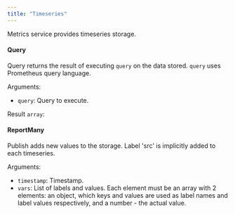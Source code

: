 ```yaml
---
title: "Timeseries"
---
```


Metrics service provides timeseries storage.

#### Query
Query returns the result of executing `query` on the data stored. `query` uses Prometheus query language.

Arguments:
- `query`: Query to execute.

Result `array`: 
#### ReportMany
Publish adds new values to the storage. Label 'src' is implicitly added to each timeseries.

Arguments:
- `timestamp`: Timestamp.
- `vars`: List of labels and values. Each element must be an array with 2 elements: an object, which keys and values are used as label names and label values respectively, and a number - the actual value.



